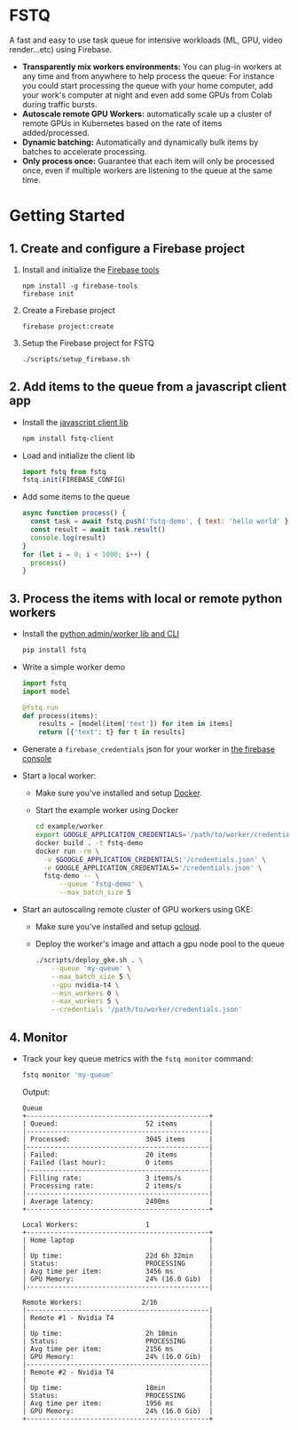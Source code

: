 # FSTQ

A fast and easy to use task queue for intensive workloads (ML, GPU, video
render...etc) using Firebase.

- **Transparently mix workers environments:** You can plug-in workers at any
  time and from anywhere to help process the queue: For instance you could start
  processing the queue with your home computer, add your work's computer at
  night and even add some GPUs from Colab during traffic bursts.
- **Autoscale remote GPU Workers:** automatically scale up a cluster of remote
  GPUs in Kubernetes based on the rate of items added/processed.
- **Dynamic batching:** Automatically and dynamically bulk items by batches
  to accelerate processing.
- **Only process once:** Guarantee that each item will only be processed once,
  even if multiple workers are listening to the queue at the same time.

# Getting Started

## 1. Create and configure a Firebase project

1. Install and initialize the [Firebase tools](#)

   ```
   npm install -g firebase-tools
   firebase init
   ```

2. Create a Firebase project

   ```
   firebase project:create
   ```

3. Setup the Firebase project for FSTQ

   ```sh
   ./scripts/setup_firebase.sh
   ```

## 2. Add items to the queue from a javascript client app

- Install the [javascript client lib](#)

  ```sh
  npm install fstq-client
  ```

- Load and initialize the client lib

  ```js
  import fstq from fstq
  fstq.init(FIREBASE_CONFIG)
  ```

- Add some items to the queue
  ```js
  async function process() {
    const task = await fstq.push('fstq-demo', { text: 'hello world' })
    const result = await task.result()
    console.log(result)
  }
  for (let i = 0; i < 1000; i++) {
    process()
  }
  ```

## 3. Process the items with local or remote python workers

- Install the [python admin/worker lib and CLI](#)

  ```sh
  pip install fstq
  ```

- Write a simple worker demo

  ```python
  import fstq
  import model

  @fstq.run
  def process(items):
      results = [model(item['text']) for item in items]
      return [{'text': t} for t in results]
  ```

- Generate a `firebase_credentials` json for your worker in
  [the firebase console](#)

- Start a local worker:

  - Make sure you've installed and setup [Docker](#).

  - Start the example worker using Docker
    ```sh
    cd example/worker
    export GOOGLE_APPLICATION_CREDENTIALS='/path/to/worker/credentials.json'
    docker build . -t fstq-demo
    docker run -rm \
      -v $GOOGLE_APPLICATION_CREDENTIALS:'/credentials.json' \
      -e GOOGLE_APPLICATION_CREDENTIALS='/credentials.json' \
      fstq-demo -- \
          --queue 'fstq-demo' \
          --max_batch_size 5
    ```

- Start an autoscaling remote cluster of GPU workers using GKE:

  - Make sure you've installed and setup [gcloud](#).

  - Deploy the worker's image and attach a gpu node pool to the queue

    ```sh
    ./scripts/deploy_gke.sh . \
        --queue 'my-queue' \
        --max_batch_size 5 \
        --gpu nvidia-t4 \
        --min_workers 0 \
        --max_workers 5 \
        --credentials '/path/to/worker/credentials.json'
    ```

## 4. Monitor

- Track your key queue metrics with the `fstq monitor` command:

  ```sh
  fstq monitor 'my-queue'
  ```

  Output:

  ```
  Queue
  +----------------------------------------------+
  | Queued:                      52 items        |
  |----------------------------------------------|
  | Processed:                   3045 items      |
  |----------------------------------------------|
  | Failed:                      20 items        |
  | Failed (last hour):          0 items         |
  |----------------------------------------------|
  | Filling rate:                3 items/s       |
  | Processing rate:             2 items/s       |
  |----------------------------------------------|
  | Average latency:             2400ms          |
  +----------------------------------------------+

  Local Workers:                 1
  +----------------------------------------------+
  | Home laptop                                  |
  |                                              |
  | Up time:                     22d 6h 32min    |
  | Status:                      PROCESSING      |
  | Avg time per item:           3456 ms         |
  | GPU Memory:                  24% (16.0 Gib)  |
  |----------------------------------------------|

  Remote Workers:               2/16
  |----------------------------------------------|
  | Remote #1 - Nvidia T4                        |
  |                                              |
  | Up time:                     2h 18min        |
  | Status:                      PROCESSING      |
  | Avg time per item:           2156 ms         |
  | GPU Memory:                  24% (16.0 Gib)  |
  |----------------------------------------------|
  | Remote #2 - Nvidia T4                        |
  |                                              |
  | Up time:                     18min           |
  | Status:                      PROCESSING      |
  | Avg time per item:           1956 ms         |
  | GPU Memory:                  24% (16.0 Gib)  |
  +----------------------------------------------+
  ```
